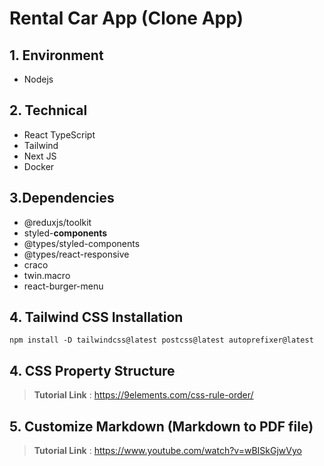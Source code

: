 # Rental Car App (Clone App)

## 1. Environment
- Nodejs

## 2. Technical
- React TypeScript
- Tailwind
- Next JS
- Docker

## 3.Dependencies
- @reduxjs/toolkit
- styled-**components**
- @types/styled-components
- @types/react-responsive
- craco
- twin.macro
- react-burger-menu


## 4. Tailwind CSS Installation
    npm install -D tailwindcss@latest postcss@latest autoprefixer@latest
## 4. CSS Property Structure
> **Tutorial Link** : https://9elements.com/css-rule-order/

## 5. Customize Markdown (Markdown to PDF file)
> **Tutorial Link** : https://www.youtube.com/watch?v=wBISkGjwVyo



